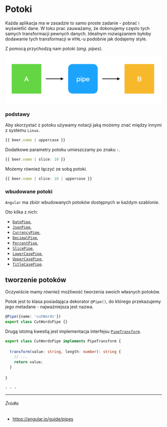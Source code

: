 # Potoki

Każda aplikacja ma w zasadzie to samo proste zadanie - pobrać i wyświetlić dane. W toku prac zauważamy, że dokonujemy często tych samych transformacji pewnych danych. Idealnym rozwiązaniem byłoby dodawanie tych transformacji w `HTML`-u podobnie jak dodajemy style.

Z pomocą przychodzą nam potoki (_ang. pipes_). 

![](/assets/pipe.png)

### podstawy

Aby skorzystać z potoku używamy notacji jaką możemy znać między innymi z systemu `Linux`. 

```ts
{{ beer.name | uppercase }}
```

Dodatkowe parametry potoku umieszczamy po znaku `:`.

```ts
{{ beer.name | slice: 10 }}

```

Możemy również łączyć ze sobą potoki.

```ts
{{ beer.name | slice: 10 | uppercase }}

```

### wbudowane potoki

`Angular` ma zbiór wbudowanych potoków dostępnych w każdym szablonie.

Oto kilka z nich:

* [`DatePipe`](https://angular.io/api/common/DatePipe),
* [`JsonPipe`](https://angular.io/api/common/JsonPipe),
* [`CurrencyPipe`](https://angular.io/api/common/CurrencyPipe),
* [`DecimalPipe`](https://angular.io/api/common/DecimalPipe),
* [`PercentPipe`](https://angular.io/api/common/PercentPipe),
* [`SlicePipe`](https://angular.io/api/common/SlicePipe),
* [`LowerCasePipe`](https://angular.io/api/common/LowerCasePipe),
* [`UpperCasePipe`](https://angular.io/api/common/UpperCasePipe),
* [`TitleCasePipe`](https://angular.io/api/common/TitleCasePipe).

## tworzenie potoków

Oczywiście mamy również możliwość tworzenia swoich własnych potoków. 

Potok jest to klasa posiadająca dekorator `@Pipe()`, do którego przekazujemy jego metadane - najważniejsza jest nazwa.

```ts
@Pipe({name: 'cutWords'})
export class CutWordsPipe {}
```

Drugą istotną kwestią jest implementacja interfejsu [`PipeTransform`](https://angular.io/api/core/PipeTransform).

```ts
export class CutWordsPipe implements PipeTransform {

  transform(value: string, length: number): string {
    // ...
    return value;
  }
  
}
```

`- - -`




---

###### Źródła

* https://angular.io/guide/pipes